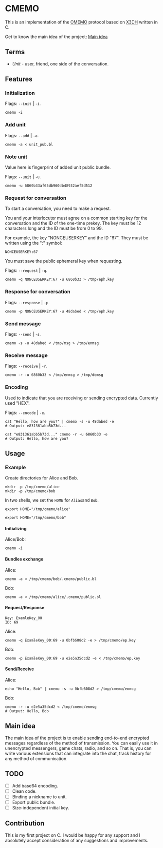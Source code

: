 # CMEMO

This is an implementation of the [OMEMO](https://xmpp.org/extensions/xep-0384.html) protocol based on [X3DH](https://signal.org/docs/specifications/x3dh/) written in C.

Get to know the main idea of the project: [Main idea](#main-idea)

## Terms

- _Unit_ - user, friend, one side of the conversation.

## Features

### Initialization

Flags: `--init` | `-i`.

```
cmemo -i
```

### Add unit

Flags: `--add` | `-a`.

```
cmemo -a < unit_pub.bl
```

### Note unit

Value here is fingerprint of added unit public bundle.

Flags: `--unit` | `-u`.

```
cmemo -u 6860b33af65db960db48932aef5d512
```

### Request for conversation

To start a conversation, you need to make a request.

You and your interlocutor must agree on a common starting key for the conversation and the ID of the one-time prekey. The key must be 12 characters long and the ID must be from 0 to 99.

For example, the key "NONCEUSERKEY" and the ID "67". They must be written using the ":" symbol:

```
NONCEUSERKEY:67
```

You must save the public ephemeral key when requesting.

Flags: `--request` | `-q`.

```
cmemo -q NONCEUSERKEY:67 -u 6860b33 > /tmp/eph.key
```

### Response for conversation

Flags: `--response` | `-p`.

```
cmemo -p NONCEUSERKEY:67 -u 48dabed < /tmp/eph.key
```

### Send message

Flags: `--send` | `-s`.

```
cmemo -s -u 48dabed < /tmp/msg > /tmp/enmsg
```

### Receive message

Flags: `--receive` | `-r`.

```
cmemo -r -u 6860b33 < /tmp/enmsg > /tmp/demsg
```

### Encoding

Used to indicate that you are receiving or sending encrypted data. Currently used "HEX".

Flags: `--encode` | `-e`.

```
cat "Hello, how are you?" | cmemo -s -u 48dabed -e
# Output: e831361abb5b73d...
```

```
cat "e831361abb5b73d..." cmemo -r -u 6860b33 -e
# Output: Hello, how are you?
```

## Usage

### Example

Create directories for Alice and Bob.

```
mkdir -p /tmp/cmemo/alice
mkdir -p /tmp/cmemo/bob
```

In two shells, we set the `HOME` for `Alias` ​​and `Bob`.

```
export HOME="/tmp/cmemo/alice"
```

```
export HOME="/tmp/cmemo/bob"
```

#### Initializing

Alice/Bob:

```
cmemo -i
```

#### Bundles exchange

Alice:

```
cmemo -a < /tmp/cmemo/bob/.cmemo/public.bl
```

Bob:

```
cmemo -a < /tmp/cmemo/alice/.cmemo/public.bl
```

#### Request/Response

```
Key: ExamleKey_00
ID: 69
```

Alice:

```
cmemo -q ExamleKey_00:69 -u 0bfb608d2 -e > /tmp/cmemo/ep.key
```

Bob:

```
cmemo -p ExamleKey_00:69 -u e2e5a35dcd2 -e < /tmp/cmemo/ep.key
```

#### Send/Receive

Alice:

```
echo "Hello, Bob" | cmemo -s -u 0bfb608d2 > /tmp/cmemo/enmsg
```

Bob:

```
cmemo -r -u e2e5a35dcd2 < /tmp/cmemo/enmsg
# Output: Hello, Bob
```

## Main idea

The main idea of ​​the project is to enable sending end-to-end encrypted messages regardless of the method of transmission. You can easily use it in unencrypted messengers, game chats, radio, and so on. That is, you can write various extensions that can integrate into the chat, track history for any method of communication.

## TODO

- [ ] Add base64 encoding.
- [ ] Clean code.
- [ ] Binding a nickname to unit.
- [ ] Export public bundle.
- [ ] Size-independent initial key.

## Contribution

This is my first project on C. I would be happy for any support and I absolutely accept consideration of any suggestions and improvements.
